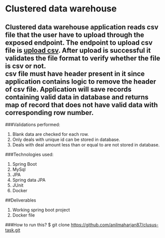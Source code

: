 # Clustered data warehouse


Clustered data warehouse application reads csv file that the user have to upload through the exposed endpoint. The
endpoint to upload csv file is [upload csv](http://localhost:8080/api/v1/deal/upload). After upload is successful it
validates the file format to verify whether the file is csv or not.<br/>
**csv file must have header present in it since application contains logic to remove the header of csv file.**
Application will save records containing valid data in database and returns map of  record that does not have valid data
with corresponding row number.
---
###Validations performed:
1. Blank data are checked for each row.
2. Only deals with unique id can be stored in database.
3. Deals with deal amount less than or equal to are not stored in database.

###Technologies used:
1. Spring Boot
2. MySql
3. JPA
4. Spring data JPA
5. JUnit
6. Docker

##Deliverables
1. Working spring boot project
2. Docker file

###How to run this?
$ git clone https://github.com/anilmaharjan87/clusus-task.git


